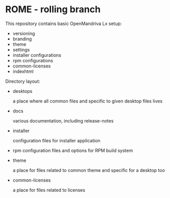 # ROME - rolling branch

This repository contains basic OpenMandriva Lx setup:
- versioning
- branding
- theme
- settings
- installer configurations
- rpm configurations
- common-licenses
- indexhtml

Directory layout:

- desktops

    a place where all common files and specific to given desktop files lives

- docs

    various documentation, including release-notes

- installer

    configuration files for installer application

- rpm
    configuration files and options for RPM build system

- theme

    a place for files related to common theme and specific for a desktop too

- common-licenses

    a place for files related to licenses
